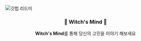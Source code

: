 ![깃헙 리드미](https://github.com/2023SVBootcamp-Team-H/.github/assets/97724189/35b87c11-66e2-458c-bec1-000803164f3c)

<div align = "center">

<h3>🔮 Witch's Mind 🔮</h3>

**Witch's Mind**를 통해 당신의 고민을 이야기 해보세요 <br> <br> <br>

</div>
